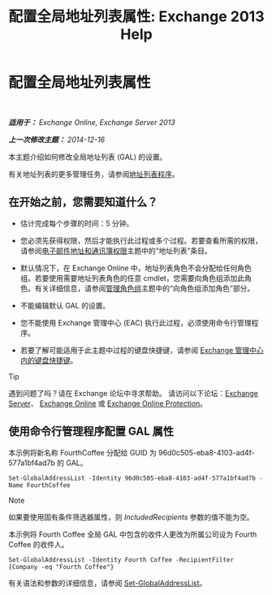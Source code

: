 ﻿---
title: '配置全局地址列表属性: Exchange 2013 Help'
TOCTitle: 配置全局地址列表属性
ms:assetid: 5fd2c96f-fe93-4b5a-8495-70c450511a37
ms:mtpsurl: https://technet.microsoft.com/zh-cn/library/Bb232068(v=EXCHG.150)
ms:contentKeyID: 50490681
ms.date: 01/11/2018
mtps_version: v=EXCHG.150
ms.translationtype: HT
---

# 配置全局地址列表属性

 

_**适用于：** Exchange Online, Exchange Server 2013_

_**上一次修改主题：** 2014-12-16_

本主题介绍如何修改全局地址列表 (GAL) 的设置。

有关地址列表的更多管理任务，请参阅[地址列表程序](address-list-procedures-exchange-2013-help.md)。

## 在开始之前，您需要知道什么？

  - 估计完成每个步骤的时间：5 分钟。

  - 您必须先获得权限，然后才能执行此过程或多个过程。若要查看所需的权限，请参阅[电子邮件地址和通讯簿权限](email-address-and-address-book-permissions-exchange-2013-help.md)主题中的“地址列表”条目。

  - 默认情况下，在 Exchange Online 中，地址列表角色不会分配给任何角色组。若要使用需要地址列表角色的任意 cmdlet，您需要向角色组添加此角色。有关详细信息，请参阅[管理角色组](manage-role-groups-exchange-2013-help.md)主题中的“向角色组添加角色”部分。

  - 不能编辑默认 GAL 的设置。

  - 您不能使用 Exchange 管理中心 (EAC) 执行此过程，必须使用命令行管理程序。

  - 若要了解可能适用于此主题中过程的键盘快捷键，请参阅 [Exchange 管理中心内的键盘快捷键](keyboard-shortcuts-in-the-exchange-admin-center-exchange-online-protection-help.md)。

> [!TIP]  
> 遇到问题了吗？请在 Exchange 论坛中寻求帮助。 请访问以下论坛：<a href="https://go.microsoft.com/fwlink/p/?linkid=60612">Exchange Server</a>、 <a href="https://go.microsoft.com/fwlink/p/?linkid=267542">Exchange Online</a> 或 <a href="https://go.microsoft.com/fwlink/p/?linkid=285351">Exchange Online Protection</a>。


## 使用命令行管理程序配置 GAL 属性

本示例将新名称 FourthCoffee 分配给 GUID 为 96d0c505-eba8-4103-ad4f-577a1bf4ad7b 的 GAL。

    Set-GlobalAddressList -Identity 96d0c505-eba8-4103-ad4f-577a1bf4ad7b -Name FourthCoffee

> [!NOTE]  
> 如果要使用固有条件筛选器属性，则 <em>IncludedRecipients</em> 参数的值不能为空。


本示例将 Fourth Coffee 全局 GAL 中包含的收件人更改为所属公司设为 Fourth Coffee 的收件人。

    Set-GlobalAddressList -Identity Fourth Coffee -RecipientFilter {Company -eq "Fourth Coffee"}

有关语法和参数的详细信息，请参阅 [Set-GlobalAddressList](https://technet.microsoft.com/zh-cn/library/bb123877\(v=exchg.150\))。

